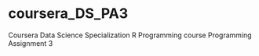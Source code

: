 # coursera_DS_PA3
Coursera Data Science Specialization R Programming course Programming Assignment 3
